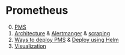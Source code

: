 # Prometheus

0. [PMS](https://github.com/vikchupak/Prometheus/blob/main/prometheusMonitoringStack.md)
1. [Architecture](https://github.com/vikchupak/Prometheus/blob/main/architecture.md) & [Alertmanger](https://github.com/vikchupak/Prometheus/blob/main/alerting.md) & [scraping](https://github.com/vikchupak/Prometheus/blob/main/scraping.md)
2. [Ways to deploy PMS](https://github.com/vikchupak/Prometheus/blob/main/waysToDeployPrometheusStack.md) & [Deploy using Helm
](https://github.com/vikchupak/Prometheus/blob/main/deployPMSUsingHelm.md)
3. [Visualization](https://github.com/vikchupak/Prometheus/blob/main/visualization.md)
